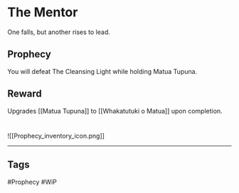 # The Mentor
One falls, but another rises to lead.
## Prophecy
You will defeat The Cleansing Light while holding Matua Tupuna.
## Reward
Upgrades [[Matua Tupuna]] to [[Whakatutuki o Matua]] upon completion. 

#
![[Prophecy_inventory_icon.png]]

---
## Tags
#Prophecy
#WiP 